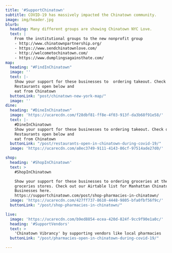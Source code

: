 ```yaml
---
title: '#SupportChinatown'
subtitle: COVID-19 has massively impacted the Chinatown community.
image: img/header.jpg
blurb:
  heading: Many different groups are showing Chinatown NYC Love.
  text: | 
    From the institutional groups to the new nonprofit group
    - http://www.chinatownpartnership.org/
    - https://www.sendchinatownlove.com/
    - http://welcometochinatown.com/
    - https://www.dumplingsagainsthate.com/
map:
  heading: "#FindInChinatown"
  image: ''
  text: |-
    Show your support for these businesses to  ordering takeout. Check out our Airtable list for Manhattan Chinatown
    Restaurants open below and 
    eat from Chinatown 
  buttonLink: "post/chinatown-new-york-map/"
  image: ''
dine:
  heading: "#DineInChinatown"
  image: 'https://ucarecdn.com/f28dbf81-ff8e-4f03-913f-da3b68f91e58/'
  text: |-
    #DineInChinatown 
    Show your support for these businesses to ordering takeout. Check out our Airtable list for Manhattan Chinatown
    Restaurants open below and 
    eat from Chinatown 
  buttonLink: "/post/restaurants-open-in-chinatown-during-covid-19/"
  image: 'https://ucarecdn.com/a8ec3749-9111-4143-86cf-97514ade27d0/'

shop:
  heading: '#ShopInChinatown'
  text: >
    #ShopInChinatown

    Show your support for these businesses to ordering groceries at these follow
    groceries stores. Check out our Airtable list for Manhattan Chinatown
    Businesses here.
    https://supportchinatown.com/post/shop-pharmacies-in-chinatown/
  image: 'https://ucarecdn.com/427ff737-8610-4448-9805-bfa0fbf56f9c/'
  buttonLink: "/post/shop-pharmacies-in-chinatown/"

live:
  image: 'https://ucarecdn.com/b9ed8854-ecea-420d-824f-9cc9f90e1a0c/'
  heading: '#SupportVendors'
  text: > 
    'Chinatown Vibrancy' by supporting vendors like local pharmacies
  buttonLink: "/post/pharmacies-open-in-chinatown-during-covid-19/"

---
```

